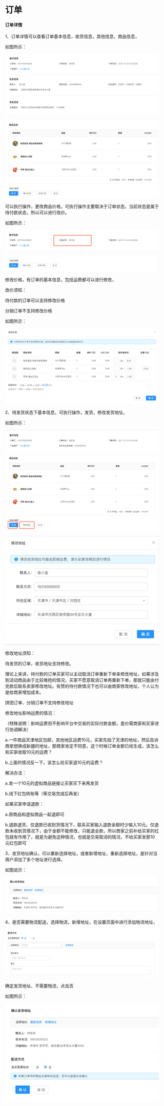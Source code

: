 # 订单

#### 订单详情

1、订单详情可以查看订单基本信息，收货信息，其他信息，商品信息，

如图所示：

![](./images/order_refund_1.png) 

![](./images/order_refund_2.png)

可以执行操作，更改商品价格，可执行操作主要取决于订单状态，当前状态是属于待付款状态，所以可以进行改价。

如图所示：

![](./images/order_refund_3.png)

![](./images/order_refund_4.png)

修改价格，有订单的基本信息，包括运费都可以进行修改，

改价须知：

待付款的订单可以支持修改价格

分销订单不支持修改价格

如图所示：

![](./images/order_refund_5.png)

2、待发货状态下基本信息，可执行操作，发货，修改发货地址，

如图所示：

![](./images/order_refund_6.png)

![](./images/order_refund_7.png)

![](./images/order_refund_8.png)

修改地址须知：

待发货的订单，收货地址支持修改。

理论上来讲，待付款的订单买家可以主动取消订单重新下单来修改地址，如果涉及到活动商品由于比较难抢的情况，买家不愿意取消订单再重新下单，那就只能由付完款后联系卖家修改地址。有赞的待付款情况下也可以由商家修改地址，个人认为是给商家增加成本。

拼团订单、分销订单不支持修改地址



修改地址影响运费的情况：

（特殊说明：影响运费但不影响平台中交易的实际付款金额，差价需商家和买家进行协调解决）

a.一件商品天津地区包邮，其他地区运费10元，买家先拍了天津的地址，然后告诉商家想换成新疆的地址，那商家肯定不同意，这个时候订单金额已经生成，该怎么和买家收取10元的运费？

b.上面的情况反一下，该怎么给买家退10元的运费？

解决办法：

a.发一个10元的虚拟商品链接让买家买下来再发货

b.线下红包转账等（等交易完成后再发）

如果买家申请退款：

a.原商品和虚拟商品一起退即可

b.退款退货、仅退款已收到货情况下，联系买家输入退款金额时少输入10元。仅退款未收到货情况下，由于金额不能修改，只能退全款，所以商家之前补给买家的红包就有作用了，就是为避免这种情况，也就是交易取消的情况，不给买家发那10元红包即可

3、发货地址确认，可以重新选择地址，或者新增地址，重新选择地址，是针对当用户添加了多个地址进行选择。

如图说示：

![](./images/order_refund_9.png)

4、是否需要物流配送，选择物流，新增地址，在设置页面中进行添加物流地址，

![](./images/order_refund_10.png)

确定发货地址，不需要物流，点击否

如图所示：

![](./images/order_refund_11.png)
